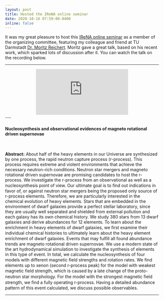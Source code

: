```yaml
---
layout: post
title: Hosted the IReNA online seminar
date: 2020-10-16 07:59:00-0400
inline: false
---
```


It was my great pleasure to host this [IReNA online seminar](https://www.jinaweb.org/events/online-seminar-series)
as a member of the organizing committee, featuring my colleague and friend at TU Darmstadt [Dr. Moritz Reichert](https://theorie.ikp.physik.tu-darmstadt.de/astro/people/people_reichert.php). Moritz gave a great talk, based on his recent work, which sparked lots of discussion after it. You
can watch the talk on the recording below.

---
<center>
<div class='video-container'>
<iframe width="60%" src="https://www.youtube.com/embed/6UHg_dtVTf0" frameborder="0" allow="accelerometer; autoplay; clipboard-write; encrypted-media; gyroscope; picture-in-picture" allowfullscreen></iframe>
</div>
</center>
---

####  Nucleosynthesis and observational evidences of magneto rotational driven supernovae

<br>

**Abstract:** About half of the heavy elements in our Universe are synthesized by one process, the rapid neutron capture process (r-process). This process requires extreme and violent environments that achieve the necessary neutron-rich conditions. Neutron star mergers and magneto rotational driven supernovae are promising candidates to host the r-process. We investigate the r-process from an observational as well as a nucleosynthesis point of view. Our ultimate goal is to ﬁnd out indications in favor of, or against neutron star mergers being the proposed only source of r-process elements. Therefore, we are particularly interested in the chemical evolution of heavy elements. Stars that are embedded in the environment of dwarf galaxies provide a perfect stellar laboratory, since they are usually well separated and shielded from external pollution and each galaxy has its own chemical history. We study 380 stars from 13 dwarf galaxies and derive abundances for 12 elements. To learn about the enrichment in heavy elements of dwarf galaxies, we ﬁrst examine their individual chemical histories to ultimately learn about the heavy element enrichment of dwarf galaxies. Events that may fulﬁll all found abundance trends are magneto rotational driven supernovae. We use a modern state of the art hydrodynamical simulation to investigate the synthesis of elements in this type of event. In total, we calculate the nucleosynthesis of four models with diﬀerent magnetic ﬁeld strengths and rotation rates. We ﬁnd elements up to xenon (second r-process peak) for the model with weakest magnetic ﬁeld strength, which is caused by a late change of the proto-neutron star morphology. For the model with the strongest magnetic ﬁeld strength, we ﬁnd a fully operating r-process. Having a detailed abundance pattern of this event calculated, we discuss possible observables.

---

